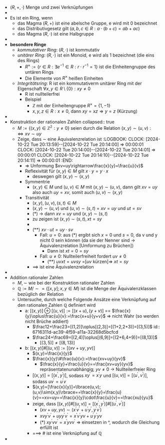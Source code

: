 - $(R,+,\cdot)$ Menge und zwei Verknüpfungen
-
- Es ist ein Ring, wenn
	- das Magma $(R,+)$ ist eine abelsche Gruppe, e wird mit 0 bezeichnet
	- das Distributivgesetz gilt ($a,b,c\in R:a\cdot(b+c)=ab+ac$)
	- das Magma $(R,\cdot)$ ist eine Halbgruppe
-
- **besondere Ringe**
	- *kommutativer Ring*: $(R,\cdot)$ ist kommutativ
	- *unitärer Ring*: $(R,\cdot)$ ist ein Monoid, e wird als 1 bezeichnet (die eins des Rings)
		- $R^{\times}:=\lbrace r\in R:\exists e^{-1}\in R:r\cdot r^{-1}=1\rbrace$ ist die EInheitengruppe des untären Rings
		- Die Elemente von $R^{\times}$ heißen Einheiten
	- *Integritätsring*: R ist ein kommutativerm unitärer Ring mit der EIgenschaft $\forall x,y\in R\setminus\lbrace0\rbrace:xy\neq0$
		- R ist nullteilerfrei
		- Beispiel
			- $\mathbb{Z}$ mit der Einheitengruppe $R^{\times}=\lbrace1,-1\rbrace$
			- $x,y,z\in R:x\neq0$, dann $xy=xz\Rightarrow y=z$ (Kürzung)
-
- Konstruktion der rationalen Zahlen
  collapsed:: true
	- $M:=\lbrace(x,y)\in\mathbb{Z^2}:y\neq0\rbrace$ seien durch die Relation $(x,y)\sim(u,v):\Leftrightarrow xv\sim uy$
	- Zeige, dass $\sim$ eine Äquivalenzrelation ist
	  :LOGBOOK:
	  CLOCK: [2024-10-22 Tue 20:13:59]--[2024-10-22 Tue 20:14:00] =>  00:00:01
	  CLOCK: [2024-10-22 Tue 20:14:00]--[2024-10-22 Tue 20:14:01] =>  00:00:01
	  CLOCK: [2024-10-22 Tue 20:14:10]--[2024-10-22 Tue 20:14:11] =>  00:00:01
	  :END:
		- => Unformung $xv=uy\rightarrow\frac{x}{y}=\frac{u}{v}$
		- Reflexivität für $(x,y)\in M$ gilt $x\cdot y=y\cdot x$
			- deswegen gilt $(x,y)\sim(x,y)$
		- Symmentrie
			- $(x,y)\in M$ und $(u,v)\in M$ mit $(x,y)\sim(u,v)$, dann gilt $xv=uy$ also auch $uy=xv$, somit auch $(u,v)\sim(x,y)$
		- Transitivität
			- $(x,y),(u,v),(s,t)\in M$
			- $(x,y)\sim(u,v)$ und $(u,v)\sim(s,t)$ = $xv=uy$ und $ut=sv$
			- $(\ast)$ -> dann $xv=uy$ und $(x,y)\sim(s,t)$
			- zu zeigen ist $(x,y)\sim(s,t),xt=sy$
			-
			- $(\ast\ast)$ $xv\cdot ut=uy\cdot sv$
				- Fall: $u=0$: aus $(\ast)$ ergibt sich $x=0$ und $s=0$, da v und y nicht 0 sein können (da sie der Nenner sind -> Äquivalenzrelation [Umformung zu Brüchen])
					- Dann ist $xt=0=sy$
				- Fall: $u\neq0$: Nullteilerfreiheit fordert $uv\neq0$
					- $(\ast\ast)$ $uvxt=uvsy$ =[$uv$ kürzen]=> $xt=sy$
			- ==> ist eine Äquivalenzrelation
-
- Addition rationaler Zahlen
	- $M,\sim$ wie bei der Konstruktion rationaler Zahlen
	- $\mathbb{Q}:=M/\sim=\lbrace[x,y];x,y\in M\rbrace$ ist die Menge der Äquivalenzklassen bezüglich der Relation
	- Untersuche, durch welche Folgende Ansätze eine Verknüpfung auf den rationalen Zahlen $\mathbb{Q}$ definiert wird
		- a: $[(x,y)]\oplus[(u,v)]:=[(x+u),(y+v)]$ == $\frac{x}{y}\oplus\frac{u}{v}:=\frac{x+u}{y+v}$ => nicht Wahr (so werden nicht Brüche addiert)
			- $\frac12+\frac23=[(1,2)]\oplus[(2,3)]=[(1+2,2+3)]=[(3,5)]$
			  id:: 6716311d-ac39-4f59-a11a-32268d5bcfcd
			- $\frac24+\frac69=[(2,4)]\oplus[(6,9)]=[(2+6,4+9)]=[(8,13)]$
				- $[(3,5)]\neq[(8,13)]$
		- b: $[(x,y)]\#[(u,v)]:=[(xv+uy,yv)]$
			- $(x,y)=\frac{x}{y}$
			- $\frac{x}{y}\#\frac{u}{v}:=\frac{xv+uy}{yv}$
				- $\frac{x}{y}+\frac{u}{v}==\frac{xv+uy}{yv}$ repräsentatenunabhängig; $yv\neq0$ -> Nullteilerfreier Ring
			- $[(x,y)]=[(x^{\prime},y^{\prime})]$, sodass $xy^{\prime}=x^{\prime}y$ und $[(u,v)]=[(u^{\prime},v^{\prime})]$, sodass $uv^{\prime}=u^{\prime}v$
			- $(x,y)=[\frac{x}{y}]=\lbrace(u,v);(u,v)\sim(x,y)\rbrace==\frac{x}{y}=\frac{u}{v}==xv=uy==\frac{x}{y}\cdot\frac{u}{v}==\frac{xu}{yu}$
			- zeige, dass $[(x,y)]\#[(u,v)]=[(x^{\prime},y^{\prime})]\#[(u^{\prime},v^{\prime})]$
				- $(xv+uy,yv)\sim(x^{\prime}v^{\prime}+u^{\prime}y^{\prime},y^{\prime}v^{\prime})$
				- $xvy^{\prime}v^{\prime}+uyy^{\prime}v^{\prime}=x^{\prime}v^{\prime}yv+u^{\prime}y^{\prime}yv$
				- $(\ast)$ $xy^{\prime}vv^{\prime}=x^{\prime}yvv^{\prime}$ => einsetzen in ^, wodurch die Gleichung erfüllt ist
			- ===> # ist eine Verknüpfung auf $\mathbb{Q}$
-